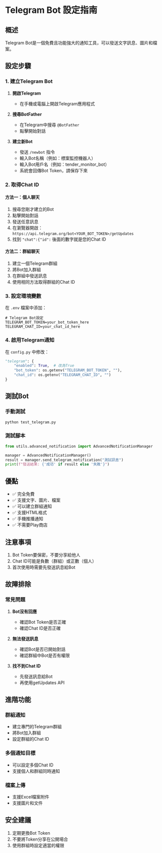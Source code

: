# Telegram Bot 設定指南

## 概述
Telegram Bot是一個免費且功能強大的通知工具，可以發送文字訊息、圖片和檔案。

## 設定步驟

### 1. 建立Telegram Bot

1. **開啟Telegram**
   - 在手機或電腦上開啟Telegram應用程式

2. **搜尋BotFather**
   - 在Telegram中搜尋 `@BotFather`
   - 點擊開始對話

3. **建立新Bot**
   - 發送 `/newbot` 指令
   - 輸入Bot名稱（例如：標案監控機器人）
   - 輸入Bot用戶名（例如：tender_monitor_bot）
   - 系統會回傳Bot Token，請保存下來

### 2. 取得Chat ID

#### 方法一：個人聊天
1. 搜尋您剛才建立的Bot
2. 點擊開始對話
3. 發送任意訊息
4. 在瀏覽器開啟：`https://api.telegram.org/bot<YOUR_BOT_TOKEN>/getUpdates`
5. 找到 `"chat":{"id":` 後面的數字就是您的Chat ID

#### 方法二：群組聊天
1. 建立一個Telegram群組
2. 將Bot加入群組
3. 在群組中發送訊息
4. 使用相同方法取得群組的Chat ID

### 3. 設定環境變數

在 `.env` 檔案中添加：

```env
# Telegram Bot設定
TELEGRAM_BOT_TOKEN=your_bot_token_here
TELEGRAM_CHAT_ID=your_chat_id_here
```

### 4. 啟用Telegram通知

在 `config.py` 中修改：

```python
"telegram": {
    "enabled": True,  # 改為True
    "bot_token": os.getenv("TELEGRAM_BOT_TOKEN", ""),
    "chat_id": os.getenv("TELEGRAM_CHAT_ID", "")
}
```

## 測試Bot

### 手動測試
```bash
python test_telegram.py
```

### 測試腳本
```python
from utils.advanced_notification import AdvancedNotificationManager

manager = AdvancedNotificationManager()
result = manager.send_telegram_notification("測試訊息")
print(f"發送結果: {'成功' if result else '失敗'}")
```

## 優點
- ✅ 完全免費
- ✅ 支援文字、圖片、檔案
- ✅ 可以建立群組通知
- ✅ 支援HTML格式
- ✅ 手機推播通知
- ✅ 不需要Play商店

## 注意事項
1. Bot Token要保密，不要分享給他人
2. Chat ID可能是負數（群組）或正數（個人）
3. 首次使用時需要先發送訊息給Bot

## 故障排除

### 常見問題
1. **Bot沒有回應**
   - 確認Bot Token是否正確
   - 確認Chat ID是否正確

2. **無法發送訊息**
   - 確認Bot是否已開始對話
   - 確認群組中Bot是否有權限

3. **找不到Chat ID**
   - 先發送訊息給Bot
   - 再使用getUpdates API

## 進階功能

### 群組通知
- 建立專門的Telegram群組
- 將Bot加入群組
- 設定群組的Chat ID

### 多個通知目標
- 可以設定多個Chat ID
- 支援個人和群組同時通知

### 檔案上傳
- 支援Excel檔案附件
- 支援圖片和文件

## 安全建議
1. 定期更換Bot Token
2. 不要將Token分享在公開場合
3. 使用群組時設定適當的權限 